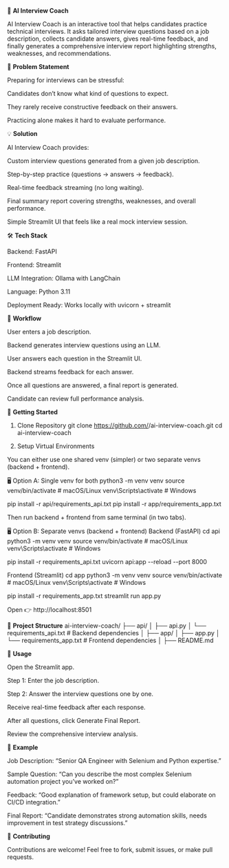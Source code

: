 🤖 **AI Interview Coach**

AI Interview Coach is an interactive tool that helps candidates practice technical interviews.
It asks tailored interview questions based on a job description, collects candidate answers, gives real-time feedback, and finally generates a comprehensive interview report highlighting strengths, weaknesses, and recommendations.

📌 **Problem Statement**

Preparing for interviews can be stressful:

Candidates don’t know what kind of questions to expect.

They rarely receive constructive feedback on their answers.

Practicing alone makes it hard to evaluate performance.

💡 **Solution**

AI Interview Coach provides:

Custom interview questions generated from a given job description.

Step-by-step practice (questions → answers → feedback).

Real-time feedback streaming (no long waiting).

Final summary report covering strengths, weaknesses, and overall performance.

Simple Streamlit UI that feels like a real mock interview session.

🛠️ **Tech Stack**

Backend: FastAPI

Frontend: Streamlit

LLM Integration: Ollama
 with LangChain

Language: Python 3.11

Deployment Ready: Works locally with uvicorn + streamlit

🔄 **Workflow**

User enters a job description.

Backend generates interview questions using an LLM.

User answers each question in the Streamlit UI.

Backend streams feedback for each answer.

Once all questions are answered, a final report is generated.

Candidate can review full performance analysis.

🚀 **Getting Started**
1. Clone Repository
git clone https://github.com/<your-username>/ai-interview-coach.git
cd ai-interview-coach

2. Setup Virtual Environments

You can either use one shared venv (simpler) or two separate venvs (backend + frontend).

🖥️ Option A: Single venv for both
python3 -m venv venv
source venv/bin/activate   # macOS/Linux
venv\Scripts\activate      # Windows

pip install -r api/requirements_api.txt
pip install -r app/requirements_app.txt


Then run backend + frontend from same terminal (in two tabs).

🖥️ Option B: Separate venvs (backend + frontend)
Backend (FastAPI)
cd api
python3 -m venv venv
source venv/bin/activate   # macOS/Linux
venv\Scripts\activate      # Windows

pip install -r requirements_api.txt
uvicorn api:app --reload --port 8000

Frontend (Streamlit)
cd app
python3 -m venv venv
source venv/bin/activate   # macOS/Linux
venv\Scripts\activate      # Windows

pip install -r requirements_app.txt
streamlit run app.py


Open 👉 http://localhost:8501

📂 **Project Structure**
ai-interview-coach/
├── api/
│   ├── api.py
│   └── requirements_api.txt   # Backend dependencies
│
├── app/
│   ├── app.py
│   └── requirements_app.txt   # Frontend dependencies
│
├── README.md

📖 **Usage**

Open the Streamlit app.

Step 1: Enter the job description.

Step 2: Answer the interview questions one by one.

Receive real-time feedback after each response.

After all questions, click Generate Final Report.

Review the comprehensive interview analysis.

🌟 **Example**

Job Description: “Senior QA Engineer with Selenium and Python expertise.”

Sample Question: “Can you describe the most complex Selenium automation project you’ve worked on?”

Feedback: “Good explanation of framework setup, but could elaborate on CI/CD integration.”

Final Report: “Candidate demonstrates strong automation skills, needs improvement in test strategy discussions.”

🤝 **Contributing**

Contributions are welcome! Feel free to fork, submit issues, or make pull requests.
